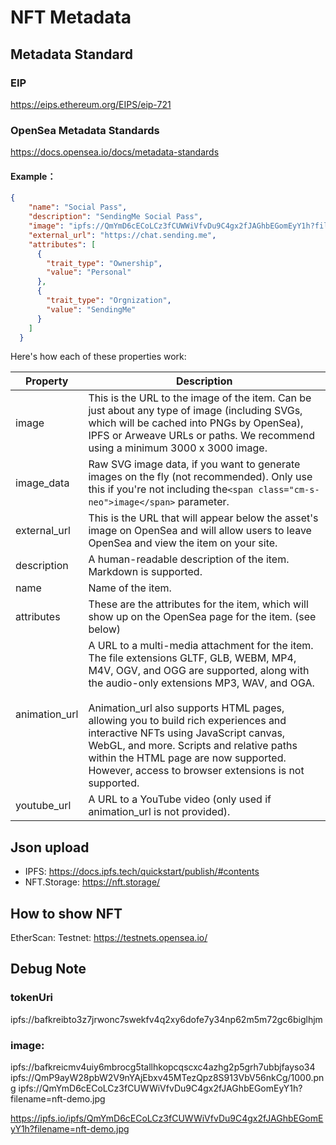# NFT Metadata

## Metadata Standard

### EIP

https://eips.ethereum.org/EIPS/eip-721

### OpenSea Metadata Standards

https://docs.opensea.io/docs/metadata-standards

#### Example：

```json
{
    "name": "Social Pass",
    "description": "SendingMe Social Pass",
    "image": "ipfs://QmYmD6cECoLCz3fCUWWiVfvDu9C4gx2fJAGhbEGomEyY1h?filename=nft-demo.jpg",
    "external_url": "https://chat.sending.me",
    "attributes": [
      {
        "trait_type": "Ownership",
        "value": "Personal"
      },
      {
        "trait_type": "Orgnization",
        "value": "SendingMe"
      }
    ]
  }
```

Here's how each of these properties work:


| Property      | Description                                                                                                                                                                                                                                                                                                                                                                                                                                                          |
| --------------- | ---------------------------------------------------------------------------------------------------------------------------------------------------------------------------------------------------------------------------------------------------------------------------------------------------------------------------------------------------------------------------------------------------------------------------------------------------------------------- |
| image         | This is the URL to the image of the item. Can be just about any type of image (including SVGs, which will be cached into PNGs by OpenSea), IPFS or Arweave URLs or paths. We recommend using a minimum 3000 x 3000 image.                                                                                                                                                                                                                                            |
| image_data    | Raw SVG image data, if you want to generate images on the fly (not recommended). Only use this if you're not including the`<span class="cm-s-neo">image</span>` parameter.                                                                                                                                                                                                                                                                                           |
| external_url  | This is the URL that will appear below the asset's image on OpenSea and will allow users to leave OpenSea and view the item on your site.                                                                                                                                                                                                                                                                                                                            |
| description   | A human-readable description of the item. Markdown is supported.                                                                                                                                                                                                                                                                                                                                                                                                     |
| name          | Name of the item.                                                                                                                                                                                                                                                                                                                                                                                                                                                    |
| attributes    | These are the attributes for the item, which will show up on the OpenSea page for the item. (see below)                                                                                                                                                                                                                                                                                                                                                              |
| animation_url | A URL to a multi-media attachment for the item. The file extensions GLTF, GLB, WEBM, MP4, M4V, OGV, and OGG are supported, along with the audio-only extensions MP3, WAV, and OGA.<br/><br/>Animation_url also supports HTML pages, allowing you to build rich experiences and interactive NFTs using JavaScript canvas, WebGL, and more. Scripts and relative paths within the HTML page are now supported. However, access to browser extensions is not supported. |
| youtube_url   | A URL to a YouTube video (only used if animation_url is not provided).                                                                                                                                                                                                                                                                                                                                                                                               |



## Json upload

- IPFS: https://docs.ipfs.tech/quickstart/publish/#contents
- NFT.Storage: https://nft.storage/

## How to show NFT

EtherScan:
Testnet: https://testnets.opensea.io/

## Debug Note

### tokenUri

ipfs://bafkreibto3z7jrwonc7swekfv4q2xy6dofe7y34np62m5m72gc6biglhjm

### image:

ipfs://bafkreicmv4uiy6mbrocg5tallhkopcqscxc4azhg2p5grh7ubbjfayso34
ipfs://QmP9ayW28pbW2V9nYAjEbxv45MTezQpz8S913VbV56nkCg/1000.png
ipfs://QmYmD6cECoLCz3fCUWWiVfvDu9C4gx2fJAGhbEGomEyY1h?filename=nft-demo.jpg

https://ipfs.io/ipfs/QmYmD6cECoLCz3fCUWWiVfvDu9C4gx2fJAGhbEGomEyY1h?filename=nft-demo.jpg
